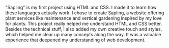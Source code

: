 "Sapling" is my first project using HTML and CSS. I made it to learn how these languages actually work. 
I chose to create Sapling, a website offering plant services like maintenance and vertical gardening inspired by my love for plants. 
This project really helped me understand HTML and CSS better.
Besides the technical stuff, I also added my own creative touch and styles, which helped me clear up many concepts along the way.
It was a valuable experience that deepened my understanding of web development.
